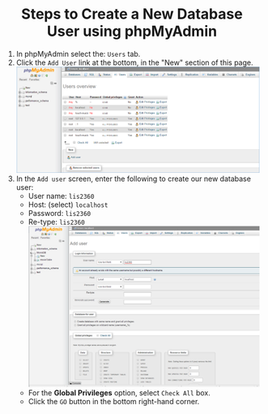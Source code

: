 <center><h1>Steps to Create a New Database User using phpMyAdmin</h1></center>


<ol>
<li>In phpMyAdmin select the:  <code>Users</code> tab. </li>
<li>Click the <code>Add User</code> link at the bottom, in the "New" section of this page. </li>
<center>
<img src=".guides/img/addUser.png" />
</center>



<li>In the <code>Add user</code> screen, enter the following to create our new database user:
<ul>
<li>User name:  <code>lis2360</code></li>
<li>Host: (select)  <code>localhost</code></li>
<li>Password: <code>lis2360</code></li>
<li>Re-type: <code>lis2360</code></li>

<center>
<img src=".guides/img/addUser3.png" />
</center>
<li>For the <b>Global Privileges</b> option, select <code>Check All</code> box.</li>
<li> Click the <code>GO</code> button in the bottom right-hand corner.</li>
</ul>
</li>




</ol>